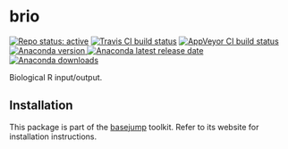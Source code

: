 # brio

[![Repo status: active](https://www.repostatus.org/badges/latest/active.svg)](https://www.repostatus.org/#active)
[![Travis CI build status](https://travis-ci.com/acidgenomics/brio.svg?branch=master)](https://travis-ci.com/acidgenomics/brio)
[![AppVeyor CI build status](https://ci.appveyor.com/api/projects/status/cjde5mhr8226ctl8/branch/master?svg=true)](https://ci.appveyor.com/project/mjsteinbaugh/brio/branch/master)
[![Anaconda version](https://anaconda.org/bioconda/r-brio/badges/version.svg) ![Anaconda latest release date](https://anaconda.org/bioconda/r-brio/badges/latest_release_date.svg) ![Anaconda downloads](https://anaconda.org/bioconda/r-brio/badges/downloads.svg)](https://anaconda.org/bioconda/r-brio)

Biological R input/output.

## Installation

This package is part of the [basejump][] toolkit. Refer to its website for installation instructions.

[R]: https://www.r-project.org/
[basejump]: https://basejump.acidgenomics.com/
[bioconda]: https://bioconda.github.io/
[conda]: https://conda.io/
